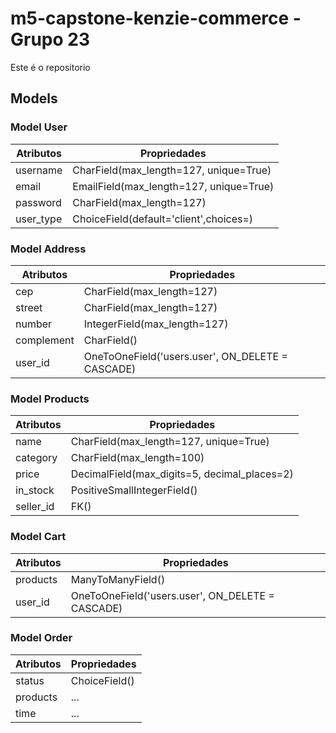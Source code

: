 # m5-capstone-kenzie-commerce - Grupo 23

Este é o repositorio

## Models

### Model User

| Atributos | Propriedades                            |
| --------- | --------------------------------------- |
| username  | CharField(max_length=127, unique=True)  |
| email     | EmailField(max_length=127, unique=True) |
| password  | CharField(max_length=127)               |
| user_type | ChoiceField(default='client',choices=)  |

### Model Address

| Atributos  | Propriedades                                     |
| ---------- | ------------------------------------------------ |
| cep        | CharField(max_length=127)                        |
| street     | CharField(max_length=127)                        |
| number     | IntegerField(max_length=127)                     |
| complement | CharField()                                      |
| user_id    | OneToOneField('users.user', ON_DELETE = CASCADE) |

### Model Products

| Atributos | Propriedades                                 |
| --------- | -------------------------------------------- |
| name      | CharField(max_length=127, unique=True)       |
| category  | CharField(max_length=100)                    |
| price     | DecimalField(max_digits=5, decimal_places=2) |
| in_stock  | PositiveSmallIntegerField()                  |
| seller_id | FK()                                         |

### Model Cart

| Atributos | Propriedades                                     |
| --------- | ------------------------------------------------ |
| products  | ManyToManyField()                                |
| user_id   | OneToOneField('users.user', ON_DELETE = CASCADE) |

### Model Order

| Atributos | Propriedades  |
| --------- | ------------- |
| status    | ChoiceField() |
| products  | ...           |
| time      | ...           |
